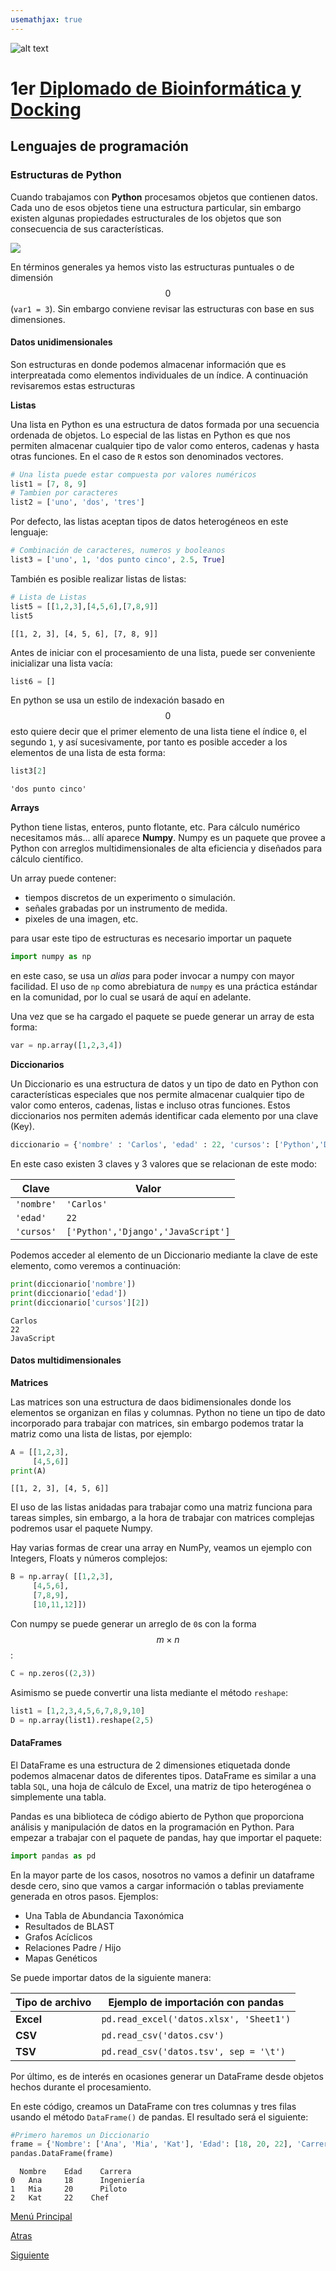 ```yaml
---
usemathjax: true
---
```

![alt text](https://solariabiodata.com.mx/wp-content/uploads/2021/07/logo_red.png "Soluciones de Siguiente Generación")
# 1er [Diplomado de Bioinformática y Docking](./)

## Lenguajes de programación

### Estructuras de Python 

Cuando trabajamos con **Python** procesamos objetos que contienen datos. Cada uno de esos objetos tiene una estructura particular, sin embargo existen algunas propiedades estructurales de los objetos que son consecuencia de sus características. 

![](https://drive.google.com/uc?id=1M7Z8g2qLHOOQWP2hzTaG6nTP7OlV3Jan&export=download)

En términos generales ya hemos visto las estructuras puntuales o de dimensión $$0$$ (`var1 = 3`). Sin embargo conviene revisar las estructuras con base en sus dimensiones.

#### Datos unidimensionales

Son estructuras en donde podemos almacenar información que es interpreatada como elementos individuales de un índice. A continuación revisaremos estas estructuras

**Listas**

Una lista en Python es una estructura de datos formada por una secuencia ordenada de objetos. Lo especial de las listas en Python es que nos permiten almacenar cualquier tipo de valor como enteros, cadenas y hasta otras funciones. En el caso de `R` estos son denominados vectores.

```python
# Una lista puede estar compuesta por valores numéricos
list1 = [7, 8, 9]
# Tambien por caracteres
list2 = ['uno', 'dos', 'tres']
```

Por defecto, las listas aceptan tipos de datos heterogéneos en este lenguaje:

```python
# Combinación de caracteres, numeros y booleanos
list3 = ['uno', 1, 'dos punto cinco', 2.5, True]
```

También es posible realizar listas de listas:

```python
# Lista de Listas
list5 = [[1,2,3],[4,5,6],[7,8,9]]
list5
```
```
[[1, 2, 3], [4, 5, 6], [7, 8, 9]]
```

Antes de iniciar con el procesamiento de una lista, puede ser conveniente inicializar una lista vacía:

```python
list6 = []
```

En python se usa un estilo de indexación basado en $$0$$ esto quiere decir que el primer elemento de una lista tiene el índice `0`, el segundo `1`, y así sucesivamente, por tanto es posible acceder a los elementos de una lista de esta forma:

```python
list3[2]
```
```
'dos punto cinco'
```

**Arrays**

Python tiene listas, enteros, punto flotante, etc. Para cálculo numérico necesitamos más... allí aparece **Numpy**. Numpy es un paquete que provee a Python con arreglos multidimensionales de alta eficiencia y diseñados para cálculo científico.

Un array puede contener:

- tiempos discretos de un experimento o simulación.
- señales grabadas por un instrumento de medida.
- pixeles de una imagen, etc.

para usar este tipo de estructuras es necesario importar un paquete

```python
import numpy as np
```

en este caso, se usa un _alias_ para poder invocar a numpy con mayor facilidad. El uso de `np` como abrebiatura de `numpy` es una práctica estándar en la comunidad, por lo cual se usará de aquí en adelante.

Una vez que se ha cargado el paquete se puede generar un array de esta forma:


```python
var = np.array([1,2,3,4])
```

**Diccionarios**

Un Diccionario es una estructura de datos y un tipo de dato en Python con características especiales que nos permite almacenar cualquier tipo de valor como enteros, cadenas, listas e incluso otras funciones. Estos diccionarios nos permiten además identificar cada elemento por una clave (Key).

```python
diccionario = {'nombre' : 'Carlos', 'edad' : 22, 'cursos': ['Python','Django','JavaScript'] }
```

En este caso existen 3 claves y 3 valores que se relacionan de este modo:

| Clave | Valor |
|--|--|
| `'nombre'` | `'Carlos'` |
| `'edad'` | `22`|
| `'cursos'` | `['Python','Django','JavaScript']` |

Podemos acceder al elemento de un Diccionario mediante la clave de este elemento, como veremos a continuación:

```python
print(diccionario['nombre'])
print(diccionario['edad'])
print(diccionario['cursos'][2])
```
```
Carlos
22
JavaScript
```

#### Datos multidimensionales

**Matrices**

Las matrices son una estructura de daos bidimensionales donde los elementos se organizan en filas y columnas. Python no tiene un tipo de dato incorporado para trabajar con matrices, sin embargo podemos tratar la matriz como una lista de listas, por ejemplo:

```python
A = [[1,2,3],
     [4,5,6]]
print(A)
```
```
[[1, 2, 3], [4, 5, 6]]
```

El uso de las listas anidadas para trabajar como una matriz funciona para tareas simples, sin embargo, a la hora de trabajar con matrices complejas podremos usar el paquete Numpy.

Hay varias formas de crear una array en NumPy, veamos un ejemplo con Integers, Floats y números complejos:


```python
B = np.array( [[1,2,3],
     [4,5,6],
     [7,8,9],
     [10,11,12]])
```

Con numpy se puede generar un arreglo de `0`s con la forma $$m \times n$$:

```python
C = np.zeros((2,3))
```

Asimismo se puede convertir una lista mediante el método `reshape`:

```python
list1 = [1,2,3,4,5,6,7,8,9,10]
D = np.array(list1).reshape(2,5)
```

#### DataFrames

El DataFrame es una estructura de 2 dimensiones etiquetada donde podemos almacenar datos de diferentes tipos. DataFrame es similar a una tabla `SQL`, una hoja de cálculo de Excel, una matriz de tipo heterogénea o simplemente una tabla.

Pandas es una biblioteca de código abierto de Python que proporciona análisis y manipulación de datos en la programación en Python. Para empezar a trabajar con el paquete de pandas, hay que importar el paquete:


```python
import pandas as pd
```

En la mayor parte de los casos, nosotros no vamos a definir un dataframe desde cero, sino que vamos a cargar información o tablas previamente generada en otros pasos. Ejemplos:

 - Una Tabla de Abundancia Taxonómica
 - Resultados de BLAST
 - Grafos Acíclicos
 - Relaciones Padre / Hijo
 - Mapas Genéticos

Se puede importar datos de la siguiente manera:

| Tipo de archivo | Ejemplo de importación con pandas |
|--|--|
| **Excel** | `pd.read_excel('datos.xlsx', 'Sheet1')` |
| **CSV** | `pd.read_csv('datos.csv')` |
| **TSV** | `pd.read_csv('datos.tsv', sep = '\t')` |

Por último, es de interés en ocasiones generar un DataFrame desde objetos hechos durante el procesamiento.

En este código, creamos un DataFrame con tres columnas y tres filas usando el método `DataFrame()` de pandas. El resultado será el siguiente:

```python
#Primero haremos un Diccionario
frame = {'Nombre': ['Ana', 'Mia', 'Kat'], 'Edad': [18, 20, 22], 'Carrera': ['Ingeniería', 'Piloto', 'Chef']}
pandas.DataFrame(frame)
```
```
  Nombre	Edad	Carrera
0	Ana	    18  	Ingeniería
1	Mia   	20  	Piloto
2	Kat	    22	  Chef
```


[Menú Principal](./)

[Atras](./principiosPython)

[Siguiente](#)
